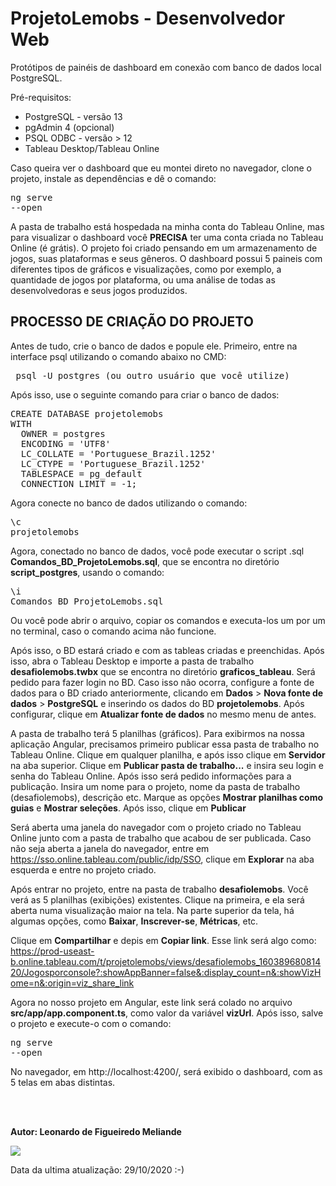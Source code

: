 # ProjetoLemobs - Desenvolvedor Web

Protótipos de painéis de dashboard em conexão com banco de dados local PostgreSQL.

Pré-requisitos:

- PostgreSQL - versão 13
- pgAdmin 4 (opcional)
- PSQL ODBC - versão > 12
- Tableau Desktop/Tableau Online

Caso queira ver o dashboard que eu montei direto no navegador, clone o projeto, instale as dependências e dê o comando: <pre>ng serve --open</pre> 

A pasta de trabalho está hospedada na minha conta do Tableau Online, mas para visualizar o dashboard você <b>PRECISA</b> ter uma conta criada no Tableau Online (é grátis). O projeto foi criado pensando em um armazenamento de jogos, suas plataformas e seus gêneros. O dashboard possui 5 paineis com diferentes tipos de gráficos e visualizações, como por exemplo, a quantidade de jogos por plataforma, ou uma análise de todas as desenvolvedoras e seus jogos produzidos.

## PROCESSO DE CRIAÇÃO DO PROJETO

Antes de tudo, crie o banco de dados e popule ele.
Primeiro, entre na interface psql utilizando o comando abaixo no CMD:

<pre> psql -U postgres (ou outro usuário que você utilize) </pre>
  
Após isso, use o seguinte comando para criar o banco de dados: 

<pre>
CREATE DATABASE projetolemobs
WITH 
  OWNER = postgres
  ENCODING = 'UTF8'
  LC_COLLATE = 'Portuguese_Brazil.1252'
  LC_CTYPE = 'Portuguese_Brazil.1252'
  TABLESPACE = pg_default
  CONNECTION LIMIT = -1;
</pre>

Agora conecte no banco de dados utilizando o comando: <pre>\c projetolemobs</pre>

Agora, conectado no banco de dados, você pode executar o script .sql <b>Comandos_BD_ProjetoLemobs.sql</b>, que se encontra no diretório <b>script_postgres</b>, usando o comando: <pre>\i Comandos_BD_ProjetoLemobs.sql</pre>

Ou você pode abrir o arquivo, copiar os comandos e executa-los um por um no terminal, caso o comando acima não funcione.

Após isso, o BD estará criado e com as tableas criadas e preenchidas. Após isso, abra o Tableau Desktop e importe a pasta de trabalho <b>desafiolemobs.twbx</b> que se encontra no diretório <b>graficos_tableau</b>. Será pedido para fazer login no BD. Caso isso não ocorra, configure a fonte de dados para o BD criado anteriormente, clicando em <b>Dados</b> > <b>Nova fonte de dados</b> > <b>PostgreSQL</b> e inserindo os dados do BD <b>projetolemobs</b>. Após configurar, clique em <b>Atualizar fonte de dados</b> no mesmo menu de antes.

A pasta de trabalho terá 5 planilhas (gráficos). Para exibirmos na nossa aplicação Angular, precisamos primeiro publicar essa pasta de trabalho no Tableau Online. Clique em qualquer planilha, e após isso clique em <b>Servidor</b> na aba superior. Clique em <b>Publicar pasta de trabalho...</b> e insira seu login e senha do Tableau Online. Após isso será pedido informações para a publicação. Insira um nome para o projeto, nome da pasta de trabalho (desafiolemobs), descrição etc. Marque as opções <b>Mostrar planilhas como guias</b> e <b>Mostrar seleções</b>. Após isso, clique em <b>Publicar</b>

Será aberta uma janela do navegador com o projeto criado no Tableau Online junto com a pasta de trabalho que acabou de ser publicada. Caso não seja aberta a janela do navegador, entre em https://sso.online.tableau.com/public/idp/SSO, clique em <b>Explorar</b> na aba esquerda e entre no projeto criado.

Após entrar no projeto, entre na pasta de trabalho <b>desafiolemobs</b>. Você verá as 5 planilhas (exibições) existentes. Clique na primeira, e ela será aberta numa visualização maior na tela. Na parte superior da tela, há algumas opções, como <b>Baixar</b>, <b>Inscrever-se</b>, <b>Métricas</b>, etc. 

Clique em <b>Compartilhar</b> e depis em <b>Copiar link</b>. Esse link será algo como: https://prod-useast-b.online.tableau.com/t/projetolemobs/views/desafiolemobs_16038968081420/Jogosporconsole?:showAppBanner=false&:display_count=n&:showVizHome=n&:origin=viz_share_link

Agora no nosso projeto em Angular, este link será colado no arquivo <b>src/app/app.component.ts</b>, como valor da variável <b>vizUrl</b>. Após isso, salve o projeto e execute-o com o comando: <pre>ng serve --open</pre>

No navegador, em http://localhost:4200/, será exibido o dashboard, com as 5 telas em abas distintas.

<br>
<br>

**Autor: Leonardo de Figueiredo Meliande**

   <IMG SRC="https://pa1.narvii.com/6445/2effbe46653f3c5604386e6802c9e7ea8de0f46a_hq.gif">  

Data da ultima atualização: 29/10/2020 :-)
